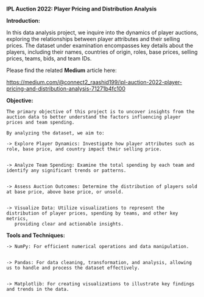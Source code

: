 **IPL Auction 2022: Player Pricing and Distribution Analysis**




**Introduction:**

  In this data analysis project, we inquire into the dynamics of player auctions, exploring the relationships between player attributes and their selling prices. 
  The dataset under examination encompasses key details about the players, including their names, countries of origin, roles, base prices, 
  selling prices, teams, bids, and team IDs.


 Please find the related **Medium** article here:


 https://medium.com/@connect2_raashid199/ipl-auction-2022-player-pricing-and-distribution-analysis-71271b4fc100


**Objective:**

    The primary objective of this project is to uncover insights from the auction data to better understand the factors influencing player prices and team spending. 
    
    By analyzing the dataset, we aim to:

    -> Explore Player Dynamics: Investigate how player attributes such as role, base price, and country impact their selling price.

    
    -> Analyze Team Spending: Examine the total spending by each team and identify any significant trends or patterns.

    
    -> Assess Auction Outcomes: Determine the distribution of players sold at base price, above base price, or unsold.

    
    -> Visualize Data: Utilize visualizations to represent the distribution of player prices, spending by teams, and other key metrics, 
       providing clear and actionable insights.

  
**Tools and Techniques:**

    -> NumPy: For efficient numerical operations and data manipulation.

    
    -> Pandas: For data cleaning, transformation, and analysis, allowing us to handle and process the dataset effectively.

    
    -> Matplotlib: For creating visualizations to illustrate key findings and trends in the data.
